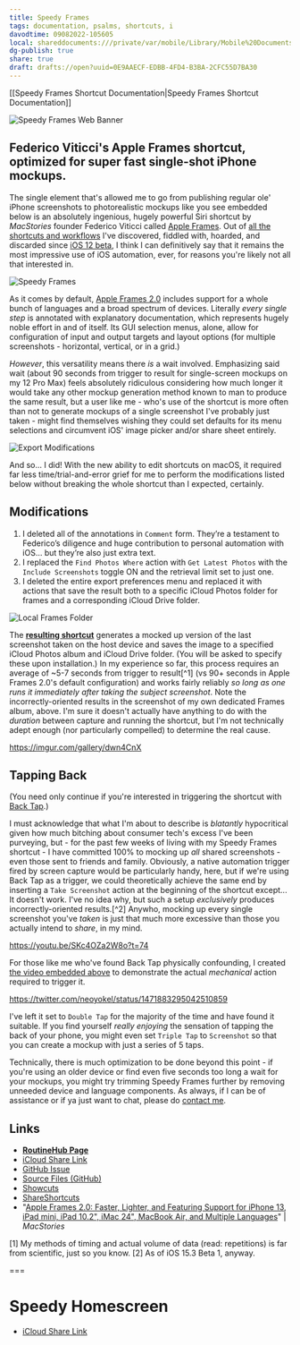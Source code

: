 ```yaml
---
title: Speedy Frames
tags: documentation, psalms, shortcuts, i
davodtime: 09082022-105605
local: shareddocuments:///private/var/mobile/Library/Mobile%20Documents/iCloud~md~obsidian/Documents/OBSHIDDIAN/drafts/0E9AAECF-EDBB-4FD4-B3BA-2CFC55D7BA30.md
dg-publish: true
share: true
draft: drafts://open?uuid=0E9AAECF-EDBB-4FD4-B3BA-2CFC55D7BA30
---
```

[[Speedy Frames Shortcut Documentation\|Speedy Frames Shortcut Documentation]]

![Speedy Frames Web Banner](https://i.snap.as/ZnCTpWtH.png)

## Federico Viticci's Apple Frames shortcut, optimized for super fast single-shot iPhone mockups.

The single element that's allowed me to go from publishing regular ole' iPhone screenshots to photorealistic mockups like you see embedded below is an absolutely ingenious, hugely powerful Siri shortcut by *MacStories* founder Federico Viticci called [Apple Frames](https://www.macstories.net/ios/apple-frames-2-0-faster-lighter-and-featuring-support-for-iphone-13-ipad-mini-ipad-10-2-imac-24-macbook-air-and-multiple-languages). Out of [all the shortcuts and workflows](https://raindrop.io/davidblue/siri-shortcuts-21598130) I've discovered, fiddled with, hoarded, and discarded since [iOS 12 beta](https://bilge.world/siri-shortcuts-ios12-review), I think I can definitively say that it remains the most impressive use of iOS automation, ever, for reasons you're likely not all that interested in. 

![Speedy Frames](https://i.snap.as/nszXla7t.png)

As it comes by default, [Apple Frames 2.0](https://www.icloud.com/shortcuts/d70654c055ee41bd8f72ebf0c29e0fa5) includes support for a whole bunch of languages and a broad spectrum of devices. Literally *every single step* is annotated with explanatory documentation, which represents hugely noble effort in and of itself. Its GUI selection menus, alone, allow for configuration of input and output targets and layout options (for multiple screenshots - horizontal, vertical, or in a grid.)

 *However*, this versatility means there *is* a wait involved. Emphasizing said wait (about 90 seconds from trigger to result for single-screen mockups on my 12 Pro Max) feels absolutely ridiculous considering how much longer it would take any other mockup generation method known to man to produce the same result, but a user like me - who's use of the shortcut is more often than not to generate mockups of a single screenshot I've probably just taken - might find themselves wishing they could set defaults for its menu selections and circumvent iOS' image picker and/or share sheet entirely. 

![Export Modifications](https://user-images.githubusercontent.com/43663476/147858980-5f54e915-cc2f-493d-b680-846ceea8f2d6.png)

And so... I did! With the new ability to edit shortcuts on macOS, it required far less time/trial-and-error grief for me to perform the modifications listed below without breaking the whole shortcut than I expected, certainly. 

## Modifications

1. I deleted all of the annotations in `Comment` form. They’re a testament to Federico’s diligence and huge contribution to personal automation with iOS… but they’re also just extra text.
2. I replaced the `Find Photos Where` action with `Get Latest Photos` with the `Include Screenshots` toggle ON and the retrieval limit set to just one. 
3. I deleted the entire export preferences menu and replaced it with actions that save the result both to a specific iCloud Photos folder for frames and a corresponding iCloud Drive folder.

![Local Frames Folder](https://i.snap.as/VXYQyfpe.png) 

The [**resulting shortcut**](https://routinehub.co/shortcut/10775) generates a mocked up version of the last screenshot taken on the host device and saves the image to a specified iCloud Photos album and iCloud Drive folder. (You will be asked to specify these upon installation.) In my experience so far, this process requires an average of ~5-7 seconds from trigger to result[^1] (vs 90+ seconds in Apple Frames 2.0's default configuration) and works fairly reliably *so long as one runs it immediately after taking the subject screenshot*. Note the incorrectly-oriented results in the screenshot of my own dedicated Frames album, above. I'm sure it doesn't actually have anything to do with the *duration* between capture and running the shortcut, but I'm not technically adept enough (nor particularly compelled) to determine the real cause. 

https://imgur.com/gallery/dwn4CnX

## Tapping Back

(You need only continue if you're interested in triggering the shortcut with [Back Tap](https://support.apple.com/en-us/HT211781).)

I must acknowledge that what I'm about to describe is *blatantly* hypocritical given how much bitching about consumer tech's excess I've been purveying, but - for the past few weeks of living with my Speedy Frames shortcut - I have committed 100% to mocking up *all* shared screenshots - even those sent to friends and family. Obviously, a native automation trigger fired by screen capture would be particularly handy, here, but if we're using Back Tap as a trigger, we could theoretically achieve the same end by inserting a `Take Screenshot` action at the beginning of the shortcut except... It doesn't work. I've no idea why, but such a setup *exclusively* produces incorrectly-oriented results.[^2] Anywho, mocking up every single screenshot you've *taken* is just that much more excessive than those you actually intend to *share*, in my mind.

https://youtu.be/SKc4OZa2W8o?t=74

For those like me who've found Back Tap physically confounding, I created [the video embedded above](https://youtu.be/SKc4OZa2W8o) to demonstrate the actual *mechanical* action required to trigger it.

https://twitter.com/neoyokel/status/1471883295042510859

I've left it set to `Double Tap` for the majority of the time and have found it suitable. If you find yourself *really enjoying* the sensation of tapping the back of your phone, you might even set `Triple Tap` to `Screenshot` so that you can create a mockup with just a series of 5 taps.

Technically, there is much optimization to be done beyond this point - if you're using an older device or find even five seconds too long a wait for your mockups, you might try trimming Speedy Frames further by removing unneeded device and language components. As always, if I can be of assistance or if ya just want to chat, please do [contact me](http://davidblue.wtf/db.vcf).

## Links

- [**RoutineHub Page**](https://routinehub.co/shortcut/10775/)
- [iCloud Share Link](https://www.icloud.com/shortcuts/0f089f2719824fffbf7d565f93df481d)
- [GitHub Issue](https://github.com/extratone/i/issues/117)
- [Source Files (GitHub)](https://github.com/extratone/i/tree/main/shortcuts/Speedy%20Frames)
- [Showcuts](https://showcuts.app/share/view/0f089f2719824fffbf7d565f93df481d)
- [ShareShortcuts](https://shareshortcuts.com/shortcuts/1557-speedy-frames.html)
- "[Apple Frames 2.0: Faster, Lighter, and Featuring Support for iPhone 13, iPad mini, iPad 10.2", iMac 24", MacBook Air, and Multiple Languages](https://www.macstories.net/ios/apple-frames-2-0-faster-lighter-and-featuring-support-for-iphone-13-ipad-mini-ipad-10-2-imac-24-macbook-air-and-multiple-languages/)" | *MacStories*

[1] My methods of timing and actual volume of data (read: repetitions) is far from scientific, just so you know. 
[2] As of iOS 15.3 Beta 1, anyway.

===

# Speedy Homescreen
- [iCloud Share Link](https://www.icloud.com/shortcuts/2c625f1c30ed4685a9804352f291c524)